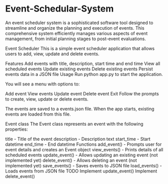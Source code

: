 # Event-Schedular-System
An event scheduler system is a sophisticated software tool designed to streamline and organize the planning and execution of events. This comprehensive system efficiently manages various aspects of event management, from initial planning stages to post-event evaluations. 

Event Scheduler
This is a simple event scheduler application that allows users to add, view, update and delete events.

Features
Add events with title, description, start time and end time
View all scheduled events
Update existing events
Delete existing events
Persist events data in a JSON file
Usage
Run python app.py to start the application.

You will see a menu with options to:

Add event
View events
Update event
Delete event
Exit
Follow the prompts to create, view, update or delete events.

The events are saved to a events.json file. When the app starts, existing events are loaded from this file.

Event class
The Event class represents an event with the following properties:

title - Title of the event
description - Description text
start_time - Start datetime
end_time - End datetime
Functions
add_event() - Prompts user for event details and creates an Event object
view_events() - Prints details of all scheduled events
update_event() - Allows updating an existing event (not implemented yet)
delete_event() - Allows deleting an event (not implemented yet)
save_events() - Saves events to JSON file
load_events() - Loads events from JSON file
TODO
Implement update_event()
Implement delete_event()
